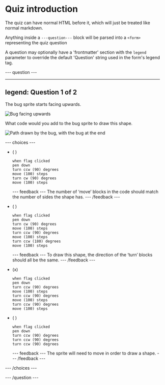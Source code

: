 # Quiz introduction

The quiz can have normal HTML before it, which will just be treated like normal markdown.

Anything inside a `---question---` block will be parsed into a `<form>` representing the quiz question

A question may optionally have a 'frontmatter' section with the `legend` parameter to override the default 'Question' string used in the form's legend tag.

--- question ---

---
legend: Question 1 of 2
---

The bug sprite starts facing upwards.

![Bug facing upwards](images/q1-1.png)

What code would you add to the bug sprite to draw this shape.

![Path drawn by the bug, with the bug at the end](images/q1-2.png)

--- choices ---

- ( )
  ```blocks3
  when flag clicked
  pen down
  turn ccw (90) degrees
  move (100) steps
  turn cw (90) degrees
  move (100) steps
  ```

  --- feedback ---
  The number of ‘move’ blocks in the code should match the number of sides the shape has.
  --- /feedback ---

- ( )
  ```blocks3
  when flag clicked
  pen down
  turn cw (90) degrees
  move (100) steps
  turn ccw (90) degrees
  move (100) steps
  turn ccw (180) degrees
  move (100) steps
  ```

  --- feedback ---
  To draw this shape, the direction of the ‘turn’ blocks should all be the same.
  --- /feedback ---

- (x)
  ```blocks3
  when flag clicked
  pen down
  turn ccw (90) degrees
  move (100) steps
  turn ccw (90) degrees
  move (100) steps
  turn ccw (90) degrees
  move (100) steps
  ```

- ( )
  ```blocks3
  when flag clicked
  pen down
  turn ccw (90) degrees
  turn ccw (90) degrees
  turn ccw (90) degrees
  ```

  --- feedback ---
  The sprite will need to move in order to draw a shape.
  --- /feedback ---

--- /choices ---

--- /question ---
